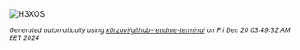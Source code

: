 <div align="justify">
<picture>
    <source media="(prefers-color-scheme: dark)" srcset="https://i.ibb.co/zxVkTTs/output-gif.gif">
    <source media="(prefers-color-scheme: light)" srcset="https://i.ibb.co/zxVkTTs/output-gif.gif">
    <img alt="H3XOS" src="https://i.ibb.co/zxVkTTs/output-gif.gif">
</picture>

<sub><i>Generated automatically using [x0rzavi/github-readme-terminal](https://github.com/x0rzavi/github-readme-terminal) on Fri Dec 20 03:49:32 AM EET 2024</i></sub>
</div>